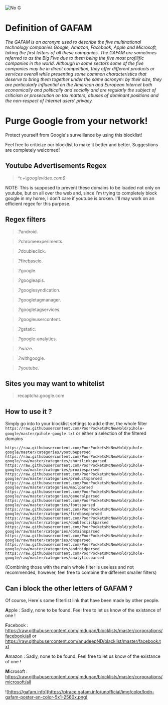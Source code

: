 ![No G](https://horobox.co.uk/u/pEP30q.png)

# Definition of GAFAM
*The GAFAM is an acronym used to describe the five multinational technology companies Google, Amazon, Facebook, Apple and Microsoft, taking the first letters of all these companies. The GAFAM are sometimes referred to as the Big Five due to them being the five most profilific companies in the world. Although in some sectors some of the five companies may be in direct competition, they offer different products or services overall while presenting some common characteristics that deserve to bring them together under the same acronym: by their size, they are particularly influential on the American and European Internet both economically and politically and socially and are regularly the subject of criticism or prosecution on tax matters, abuses of dominant positions and the non-respect of Internet users' privacy.*

# Purge Google from your network!

Protect yourself from Google's surveillance by using this blocklist!

Feel free to criticize our blocklist to make it better and better.
Suggestions are completely welcomed!


## Youtube Advertisements Regex
>_^r.+\googlevideo.com$_

NOTE: This is supposed to prevent these domains to be
loaded not only on youtube, but on all over the web and,
since I'm trying to completely block google in my home,
I don't care if youtube is broken.
I'll may work on an efficient regex for this purpose.

## Regex filters
>.?android.

>.?chromeexperiments.

>.?doubleclick.

>.?firebaseio.

>.?google.

>.?googleapis.

>.?googlesyndication.

>.?googletagmanager.

>.?googletagservices.

>.?googleusercontent.

>.?gstatic.

>.?google-analytics.

>.?waze.

>.?withgoogle.

>.?youtube.  

## Sites you may want to whitelist
>recaptcha.google.com

## How to use it ?
Simply go into to your blocklist settings to add either, the whole filter `https://raw.githubusercontent.com/PoorPocketsMcNewHold/pihole-google/master/pihole-google.txt`
or either a selection of the filtered domains 
```
https://raw.githubusercontent.com/PoorPocketsMcNewHold/pihole-google/master/categories/youtubeparsed
https://raw.githubusercontent.com/PoorPocketsMcNewHold/pihole-google/raw/master/categories/shortlinksparsed
https://raw.githubusercontent.com/PoorPocketsMcNewHold/pihole-google/raw/master/categories/proxiesparsed
https://raw.githubusercontent.com/PoorPocketsMcNewHold/pihole-google/raw/master/categories/productsparsed
https://raw.githubusercontent.com/PoorPocketsMcNewHold/pihole-google/raw/master/categories/mailparsed
https://raw.githubusercontent.com/PoorPocketsMcNewHold/pihole-google/raw/master/categories/generalparsed
https://raw.githubusercontent.com/PoorPocketsMcNewHold/pihole-google/raw/master/categories/fontsparsed
https://raw.githubusercontent.com/PoorPocketsMcNewHold/pihole-google/raw/master/categories/firebaseparsed
https://raw.githubusercontent.com/PoorPocketsMcNewHold/pihole-google/raw/master/categories/doubleclickparsed
https://raw.githubusercontent.com/PoorPocketsMcNewHold/pihole-google/raw/master/categories/domainsparsed
https://raw.githubusercontent.com/PoorPocketsMcNewHold/pihole-google/raw/master/categories/dnsparsed
https://raw.githubusercontent.com/PoorPocketsMcNewHold/pihole-google/raw/master/categories/androidparsed
https://raw.githubusercontent.com/PoorPocketsMcNewHold/pihole-google/raw/master/categories/analyticsparsed
```

(Combining those with the main whole filter is useless and not recommended, however, feel free to combine the different smaller filters)

## Can i block the other letters of GAFAM ?
Of course, Here´s some filterlist link that have been made by other people.

**A**pple : Sadly, none to be found. Feel free to let us know of the existance of one !

**F**acebook : https://raw.githubusercontent.com/jmdugan/blocklists/master/corporations/facebook/all or https://raw.githubusercontent.com/anudeepND/blacklist/master/facebook.txt

**A**mazon : Sadly, none to be found. Feel free to let us know of the existance of one !

**M**icrosoft : https://raw.githubusercontent.com/jmdugan/blocklists/master/corporations/microsoft/all

![https://gafam.info](https://ptrace.gafam.info/unofficial/img/color/lqdn-gafam-poster-en-color-5x1-2560x.png)
